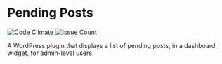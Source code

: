 # Pending Posts

[![Code Climate](https://codeclimate.com/github/MITLibraries/wp-pending-posts/badges/gpa.svg)](https://codeclimate.com/github/MITLibraries/wp-pending-posts)
[![Issue Count](https://codeclimate.com/github/MITLibraries/wp-pending-posts/badges/issue_count.svg)](https://codeclimate.com/github/MITLibraries/wp-pending-posts)

A WordPress plugin that displays a list of pending posts, in a dashboard widget, for admin-level users.
